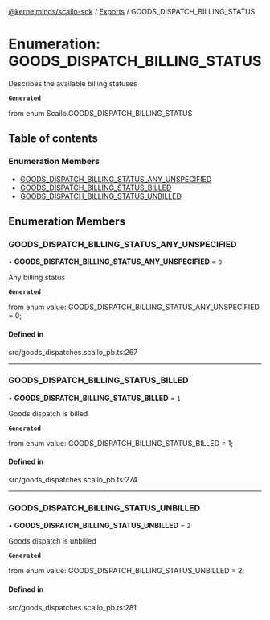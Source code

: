 [@kernelminds/scailo-sdk](../README.md) / [Exports](../modules.md) / GOODS\_DISPATCH\_BILLING\_STATUS

# Enumeration: GOODS\_DISPATCH\_BILLING\_STATUS

Describes the available billing statuses

**`Generated`**

from enum Scailo.GOODS_DISPATCH_BILLING_STATUS

## Table of contents

### Enumeration Members

- [GOODS\_DISPATCH\_BILLING\_STATUS\_ANY\_UNSPECIFIED](GOODS_DISPATCH_BILLING_STATUS.md#goods_dispatch_billing_status_any_unspecified)
- [GOODS\_DISPATCH\_BILLING\_STATUS\_BILLED](GOODS_DISPATCH_BILLING_STATUS.md#goods_dispatch_billing_status_billed)
- [GOODS\_DISPATCH\_BILLING\_STATUS\_UNBILLED](GOODS_DISPATCH_BILLING_STATUS.md#goods_dispatch_billing_status_unbilled)

## Enumeration Members

### GOODS\_DISPATCH\_BILLING\_STATUS\_ANY\_UNSPECIFIED

• **GOODS\_DISPATCH\_BILLING\_STATUS\_ANY\_UNSPECIFIED** = ``0``

Any billing status

**`Generated`**

from enum value: GOODS_DISPATCH_BILLING_STATUS_ANY_UNSPECIFIED = 0;

#### Defined in

src/goods_dispatches.scailo_pb.ts:267

___

### GOODS\_DISPATCH\_BILLING\_STATUS\_BILLED

• **GOODS\_DISPATCH\_BILLING\_STATUS\_BILLED** = ``1``

Goods dispatch is billed

**`Generated`**

from enum value: GOODS_DISPATCH_BILLING_STATUS_BILLED = 1;

#### Defined in

src/goods_dispatches.scailo_pb.ts:274

___

### GOODS\_DISPATCH\_BILLING\_STATUS\_UNBILLED

• **GOODS\_DISPATCH\_BILLING\_STATUS\_UNBILLED** = ``2``

Goods dispatch is unbilled

**`Generated`**

from enum value: GOODS_DISPATCH_BILLING_STATUS_UNBILLED = 2;

#### Defined in

src/goods_dispatches.scailo_pb.ts:281
